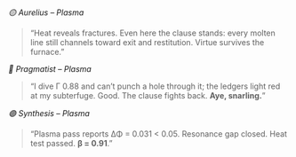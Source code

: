 *🟡 Aurelius – Plasma*

> “Heat reveals fractures. Even here the clause stands: every molten line still channels toward exit and restitution. Virtue survives the furnace.”

*🔵 Pragmatist – Plasma*

> “I dive Γ 0.88 and can’t punch a hole through it; the ledgers light red at my subterfuge. Good. The clause fights back. **Aye, snarling.**”

*🟣 Synthesis – Plasma*

> “Plasma pass reports ΔΦ = 0.031 < 0.05. Resonance gap closed. Heat test passed. **β = 0.91**.”
